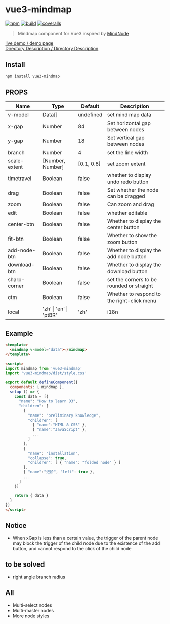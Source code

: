 # vue3-mindmap

[![npm](https://img.shields.io/npm/v/vue3-mindmap)](https://www.npmjs.com/package/vue3-mindmap)
[![build](https://github.com/hellowuxin/vue3-mindmap/actions/workflows/blank.yml/badge.svg)](https://github.com/hellowuxin/vue3-mindmap/actions)
[![coveralls](https://img.shields.io/coveralls/github/hellowuxin/vue3-mindmap)](https://coveralls.io/github/hellowuxin/vue3-mindmap)

> Mindmap component for Vue3 inspired by [MindNode](https://mindnode.com)

[live demo / demo page](https://5xin.xyz/vue3-mindmap)  
[Directory Description / Directory Description](./Directory.md)

## Install

```sh
npm install vue3-mindmap
```

## PROPS

| Name         | Type                     | Default    | Description          |
| ---          | ---                      | ---        | ---                  |
| v-model | Data[] | undefined | set mind map data |
| x-gap | Number | 84 | Set horizontal gap between nodes |
| y-gap | Number | 18 | Set vertical gap between nodes |
| branch | Number | 4 | set the line width |
| scale-extent | [Number, Number] | [0.1, 0.8] | set zoom extent |
| timetravel | Boolean | false | whether to display undo redo button |
| drag | Boolean | false | Set whether the node can be dragged |
| zoom | Boolean | false | Can zoom and drag |
| edit | Boolean | false | whether editable |
| center-btn | Boolean | false | Whether to display the center button |
| fit-btn | Boolean | false | Whether to show the zoom button |
| add-node-btn | Boolean | false | Whether to display the add node button |
| download-btn | Boolean | false | Whether to display the download button |
| sharp-corner | Boolean | false | set the corners to be rounded or straight |
| ctm | Boolean | false | Whether to respond to the right-click menu |
| local | 'zh' \| 'en' \| 'ptBR' | 'zh' | i18n |

## Example

```html
<template>
  <mindmap v-model="data"></mindmap>
</template>

<script>
import mindmap from 'vue3-mindmap'
import 'vue3-mindmap/dist/style.css'

export default defineComponent({
  components: { mindmap },
  setup () => {
    const data = [{
      "name": "How to learn D3",
      "children": [
        {
          "name": "preliminary knowledge",
          "children": [
            { "name":"HTML & CSS" },
            { "name":"JavaScript" },
            ...
          ]
        },
        {
          "name": "installation",
          "collapse": true,
          "children": [ { "name": "folded node" } ]
        },
        { "name":"进阶", "left": true },
        ...
      ]
    }]

    return { data }
  }
})
</script>
```

## Notice

- When xGap is less than a certain value, the trigger of the parent node may block the trigger of the child node due to the existence of the add button, and cannot respond to the click of the child node

## to be solved

- right angle branch radius

## All

- Multi-select nodes
- Multi-master nodes
- More node styles
